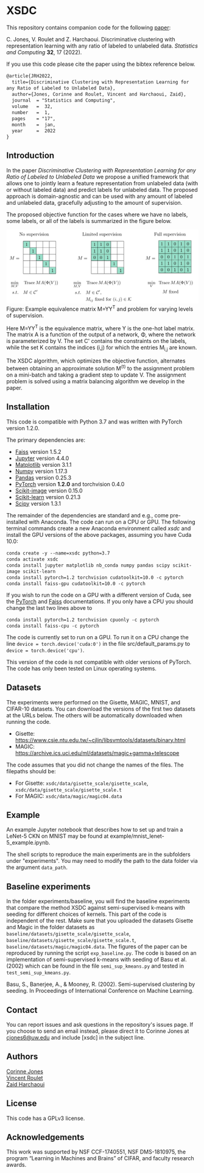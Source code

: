 XSDC
====================================

This repository contains companion code for the following [paper](https://link.springer.com/article/10.1007/s11222-021-10067-x):

C. Jones, V. Roulet and Z. Harchaoui. Discriminative clustering with representation learning with any ratio of labeled to unlabeled data. *Statistics and Computing* **32**, 17 (2022).

If you use this code please cite the paper using the bibtex reference below.

```
@article{JRH2022,
  title={Discriminative Clustering with Representation Learning for any Ratio of Labeled to Unlabeled Data},
  author={Jones, Corinne and Roulet, Vincent and Harchaoui, Zaid},
  journal  = "Statistics and Computing",
  volume   =  32,
  number   =  1,
  pages    = "17",
  month    =  jan,
  year     =  2022
}
```

Introduction
-----------------
In the paper *Discriminative Clustering with Representation Learning for any Ratio of Labeled to Unlabeled Data* we propose a unified framework that allows one to jointly learn a feature representation from unlabeled data (with or without labeled data) and predict labels for unlabeled data. The proposed approach is domain-agnostic and can be used with any amount of labeled and unlabeled data, gracefully adjusting to the amount of supervision.

The proposed objective function for the cases where we have no labels, some labels, or all of the labels is summarized in the figure below.

![](figures/supervisions_figure.jpg)
Figure: Example equivalence matrix M=YY<sup>T</sup> and problem for varying levels of supervision.

Here M=YY<sup>T</sup> is the equivalence matrix, where Y is the one-hot label matrix. The matrix A is a function of the output of a network, Φ, where the network is parameterized by V. The set C' contains the constraints on the labels, while the set K contains the indices (i,j) for which the entries M<sub>i,j</sub> are known. 

The XSDC algorithm, which optimizes the objective function, alternates between obtaining an approximate solution M<sup>(t)</sup> to the assignment problem on a mini-batch and taking a gradient step to update V. The assignment problem is solved using a matrix balancing algorithm we develop in the paper.


Installation
-----------------
This code is compatible with Python 3.7 and was written with PyTorch version 1.2.0.

The primary dependencies are:

* [Faiss](https://github.com/facebookresearch/faiss) version 1.5.2
* [Jupyter](https://jupyter.org/) version 4.4.0
* [Matplotlib](https://matplotlib.org/) version 3.1.1
* [Numpy](https://numpy.org/) version 1.17.3
* [Pandas](https://pandas.pydata.org/) version 0.25.3
* [PyTorch](https://pytorch.org/) version **1.2.0** and torchvision 0.4.0
* [Scikit-image](https://scikit-image.org/) version 0.15.0
* [Scikit-learn](https://scikit-learn.org/stable/) version 0.21.3
* [Scipy](https://www.scipy.org/) version 1.3.1


The remainder of the dependencies are standard and e.g., come pre-installed with Anaconda. The code can run on a CPU or GPU. The following terminal commands create a new Anaconda environment called *xsdc* and install the GPU versions of the above packages, assuming you have Cuda 10.0:

```
conda create -y --name=xsdc python=3.7
conda activate xsdc
conda install jupyter matplotlib nb_conda numpy pandas scipy scikit-image scikit-learn
conda install pytorch=1.2 torchvision cudatoolkit=10.0 -c pytorch
conda install faiss-gpu cudatoolkit=10.0 -c pytorch
```

If you wish to run the code on a GPU with a different version of Cuda, see the [PyTorch](https://pytorch.org/) and [Faiss](https://github.com/facebookresearch/faiss/blob/master/INSTALL.md) documentations. If you only have a CPU you should change the last two lines above to
```
conda install pytorch=1.2 torchvision cpuonly -c pytorch
conda install faiss-cpu -c pytorch
```

The code is currently set to run on a GPU. To run it on a CPU change the line
`device = torch.device('cuda:0')`
 in the file src/default_params.py to `device = torch.device('cpu')`.

This version of the code is not compatible with older versions of PyTorch. The code has only been tested on Linux operating systems.


Datasets
-----------------
The experiments were performed on the Gisette, MAGIC, MNIST, and CIFAR-10 datasets. You can download the versions of the first two datasets at the URLs below. The others will be automatically downloaded when running the code.

- Gisette: https://www.csie.ntu.edu.tw/~cjlin/libsvmtools/datasets/binary.html
- MAGIC: https://archive.ics.uci.edu/ml/datasets/magic+gamma+telescope

The code assumes that you did not change the names of the files. The filepaths should be:
- For Gisette: `xsdc/data/gisette_scale/gisette_scale`, `xsdc/data/gisette_scale/gisette_scale.t`
- For MAGIC: `xsdc/data/magic/magic04.data`


Example
-----------------
An example Jupyter notebook that describes how to set up and train a LeNet-5 CKN on MNIST may be found at example/mnist_lenet-5_example.ipynb.

The shell scripts to reproduce the main experiments are in the subfolders under "experiments". You may need to modify the path to the data folder via the argument `data_path`.

Baseline experiments
--------------------
In the folder experiments/baseline, you will find the baseline experiments that compare the method XSDC against semi-supervised k-means with seeding for different choices of kernels. This part of the code is independent of the rest. Make sure that you uploaded the datasets Gisette and Magic in the folder datasets as `baseline/datasets/gisette_scale/gisette_scale`, `baseline/datasets/gisette_scale/gisette_scale.t`, `baseline/datasets/magic/magic04.data`. The figures of the paper can be reproduced by running the script `exp_baseline.py`. The code is based on an implementation of semi-supervised k-means with seeding of Basu et al. (2002) which can be found in the file `semi_sup_kmeans.py` and tested in `test_semi_sup_kmeans.py`.

Basu, S., Banerjee, A., & Mooney, R. (2002). Semi-supervised clustering by seeding. In Proceedings of International Conference on Machine Learning.

Contact
-----------------
You can report issues and ask questions in the repository's issues page. If you choose to send an email instead, please direct it to Corinne Jones at cjones6@uw.edu and include [xsdc] in the subject line.


Authors
-----------------
[Corinne Jones](https://www.stat.washington.edu/people/cjones6/)  
[Vincent Roulet](http://faculty.washington.edu/vroulet/)  
[Zaid Harchaoui](http://faculty.washington.edu/zaid/)  


License
-----------------
This code has a GPLv3 license.


Acknowledgements
--------------------------
This work was supported by NSF CCF-1740551, NSF DMS-1810975, the program “Learning in Machines and Brains” of CIFAR, and faculty research awards.
